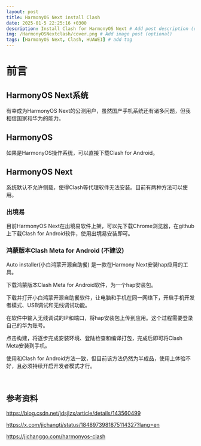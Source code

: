 ```yaml
---
layout: post
title: HarmonyOS Next install Clash
date: 2025-01-5 22:25:16 +0300
description: Install Clash for HarmonyOS Next # Add post description (optional)
img: /HarmonyOSNextclash/cover.png # Add image post (optional)
tags: [HarmonyOS Next, Clash, HUAWEI] # add tag
---
```


# 前言 
## HarmonyOS Next系统
有幸成为HarmonyOS Next的公测用户，虽然国产手机系统还有诸多问题，但我相信国家和华为的能力。

## HarmonyOS
如果是HarmonyOS操作系统，可以直接下载Clash for Android。

## HarmonyOS Next
系统默认不允许侧载，使得Clash等代理软件无法安装。目前有两种方法可以使用。

### 出境易
目前HarmonyOS Next在出境易软件上架，可以先下载Chrome浏览器，在github上下载Clash for Android软件，使用出境易安装即可。

### 鸿蒙版本Clash Meta for Android (不建议)
Auto installer(小白鸿蒙开源自助餐) 是一款在Harmony Next安装hap应用的工具。

下载鸿蒙版本Clash Meta for Android软件，为一个hap安装包。

<!-- ![photo1]({{site.baseurl}}/assets/img/HarmonyOSNextclash/clashmeta.png) -->

下载并打开小白鸿蒙开源自助餐软件，让电脑和手机在同一网络下，开启手机开发者模式、USB调试和无线调试功能。

<!-- ![photo2]({{site.baseurl}}/assets/img/HarmonyOSNextclash/auto-installer.png) -->

在软件中输入无线调试的IP和端口，将hap安装包上传到应用。这个过程需要登录自己的华为账号。

<!-- ![photo3]({{site.baseurl}}/assets/img/HarmonyOSNextclash/xiaobaiHarmonyOS.png) -->

点击构建，将逐步完成安装环境、登陆检查和编译打包，完成后即可将Clash Meta安装到手机。

<!-- ![photo4]({{site.baseurl}}/assets/img/HarmonyOSNextclash/compile.png) -->

使用和Clash for Android方法一致，但目前该方法仍然为半成品，使用上体验不好，且必须持续开启开发者模式才行。

<br />

## 参考资料
https://blog.csdn.net/jdsjlzx/article/details/143560499

https://x.com/jichangtj/status/1848973981875114327?lang=en

https://jichanggo.com/harmonyos-clash

<!-- https://github.com/likuai2010/auto-installer -->

<!-- https://github.com/likuai2010/ClashMeta -->
